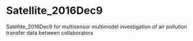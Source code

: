 # Satellite_2016Dec9
Satellite_2016Dec9 for multisensor multimodel investigation of air pollution
transfer data between collaborators 
